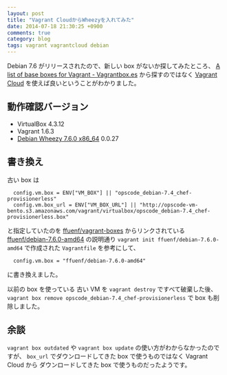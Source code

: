 ```yaml
---
layout: post
title: "Vagrant CloudからWheezyを入れてみた"
date: 2014-07-18 21:30:25 +0900
comments: true
category: blog
tags: vagrant vagrantcloud debian
---
```

Debian 7.6 がリリースされたので、新しい box がないか探してみたところ、
[A list of base boxes for Vagrant - Vagrantbox.es](http://www.vagrantbox.es/ "A list of base boxes for Vagrant - Vagrantbox.es")
から探すのではなく
[Vagrant Cloud](https://vagrantcloud.com/)
を使えば良いということがわかりました。

<!--more-->

## 動作確認バージョン

- VirtualBox 4.3.12
- Vagrant 1.6.3
- [Debian Wheezy 7.6.0 x86_64](https://vagrantcloud.com/ffuenf/debian-7.6.0-amd64 "Debian Wheezy 7.6.0 x86_64") 0.0.27

## 書き換え

古い box は

```
  config.vm.box = ENV["VM_BOX"] || "opscode_debian-7.4_chef-provisionerless"
  config.vm.box_url = ENV["VM_BOX_URL"] || "http://opscode-vm-bento.s3.amazonaws.com/vagrant/virtualbox/opscode_debian-7.4_chef-provisionerless.box"
```

と指定していたのを
[ffuenf/vagrant-boxes](https://github.com/ffuenf/vagrant-boxes "ffuenf/vagrant-boxes")
からリンクされている
[ffuenf/debian-7.6.0-amd64](https://vagrantcloud.com/ffuenf/debian-7.6.0-amd64 "ffuenf/debian-7.6.0-amd64")
の説明通り `vagrant init ffuenf/debian-7.6.0-amd64` で作成された
`Vagrantfile` を参考にして、

```
  config.vm.box = "ffuenf/debian-7.6.0-amd64"
```

に書き換えました。

以前の box を使っている 古い VM を `vagrant destroy` ですべて破棄した後、
`vagrant box remove opscode_debian-7.4_chef-provisionerless`
で box も削除しました。

## 余談

`vagrant box outdated` や `vagrant box update` の使い方がわからなかったのですが、
`box_url` でダウンロードしてきた box で使うものではなく Vagrant Cloud から
ダウンロードしてきた box で使うものだったようです。
